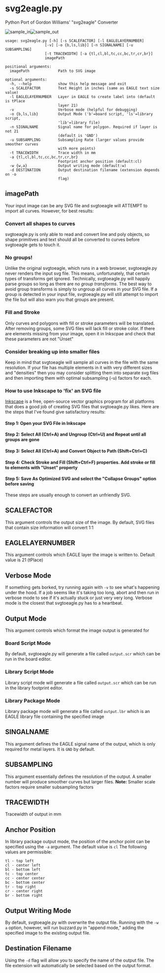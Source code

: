 # svg2eagle.py
Python Port of Gordon Williams' "svg2eagle" Converter

![sample_in](https://github.com/sparkfunX/svg2eagle.py/raw/master/sample_in.PNG)![sample_out](https://github.com/sparkfunX/svg2eagle.py/raw/master/sample_out.PNG)

```
usage: svg2eagle.py [-h] [-s SCALEFACTOR] [-l EAGLELAYERNUMBER]
                  [-v] [-o {b,ls,lib}] [-n SIGNALNAME] [-u SUBSAMPLING]
                  [-t TRACEWIDTH] [-a {tl,cl,bl,tc,cc,bc,tr,cr,br}]
                  imagePath

positional arguments:
  imagePath             Path to SVG image

optional arguments:
  -h, --help            show this help message and exit
  -s SCALEFACTOR        Text Height in inches (same as EAGLE text size value)
  -l EAGLELAYERNUMBER   Layer in EAGLE to create label into (default is tPlace
                        layer 21)
  -v                    Verbose mode (helpful for debugging)
  -o {b,ls,lib}         Output Mode ('b'=board script, 'ls'=library script,
                        'lib'=library file)
  -n SIGNALNAME         Signal name for polygon. Required if layer is not 21
                        (default is 'GND')
  -u SUBSAMPLING        Subsampling Rate (larger values provide smoother curves 
                        with more points)
  -t TRACEWIDTH         Trace width in mm
  -a {tl,cl,bl,tc,cc,bc,tr,cr,br}
                        Footprint anchor position (default:cl)
  -w {w,a}              Output writing mode (default:w)
  -d DESTINATION        Output destination filename (extension depends on -o
                        flag)                
  ```
  
  ## imagePath
  
  Your input image can be any SVG file and svgtoeagle will ATTEMPT to import all curves. However, for best results: 
  
  ### Convert all shapes to curves
  
  svgtoeagle.py is only able to read and convert line and poly objects, so shape primitives and text should all be converted to curves before svgtoeagle gets to touch it.
  
  ### No groups!
  
  Unlike the original svgtoeagle, which runs in a web browser, svgtoeagle.py never renders the input svg file. This means, unfortunately, that certain types of transforms get ignored. Technically, svgtoeagle.py will happily parse groups so long as there are no *group transforms*. The best way to avoid group transforms is simply to ungroup all curves in your SVG file. If a group is detected in your input file, svgtoeagle.py will still attempt to import the file but will also warn you that groups are present.
  
  ### Fill and Stroke
  
  Only curves and polygons with fill or stroke parameters will be translated. After removing groups, some SVG files will lack fill or stroke color. If there are elements missing from your image, open it in Inkscpae and check that these parameters are not "Unset"  
  
  ### Consider breaking up into smaller files
  
  Keep in mind that svgtoeagle will sample all curves in the file with the same resolution. If your file has multiple elements in it with very different sizes and "densities" then you may consider splitting them into separate svg files and then importing them with optimal subsampling (-u) factors for each. 
  
  ### How to use Inkscape to 'fix' an SVG file
  
  [Inkscape](https://inkscape.org/) is a free, open-source vector graphics program for all platforms that does a good job of creating SVG files that svgtoeagle.py likes. Here are the steps that I've found give satisfactory results:
  
  #### Step 1: Open your SVG File in Inkscape
  #### Step 2: Select All (Ctrl+A) and Ungroup (Ctrl+U) and Repeat until all groups are gone
  #### Step 3: Select All (Ctrl+A) and Convert Object to Path (Shift+Ctrl+C)
  #### Step 4: Check Stroke and Fill (Shift+Ctrl+F) properties. Add stroke or fill to elements with "Unset" property
  #### Step 5: Save As Optimized SVG and select the "Collapse Groups" option before saving
 
 These steps are usually enough to convert an unfriendly SVG.
  
  ## SCALEFACTOR
  
  This argument controls the output size of the image. By default, SVG files that contain size information will convert 1:1
  
  ## EAGLELAYERNUMBER
  
  This argument controls which EAGLE layer the image is written to. Default value is 21 (tPlace)

  ## Verbose Mode
  
  If something gets borked, try running again with `-v` to see what's happening under the hood. If a job seems like it's taking too long, abort and then run in verbose mode to see if it's actually stuck or just very very long. Verbose mode is the closest that svgtoeagle.py has to a heartbeat. 
  
  ## Output Mode
  
  This argument controls which format the image output is generated for
  
  ### Board Script Mode
  
  By default, svgtoeagle.py will generate a file called `output.scr` which can be run in the board editor.
  
  ### Library Script Mode
  
  Library script mode will generate a file called `output.scr` which can be run in the library footprint editor.
  
  ### Library Package Mode
  
  Library package mode will generate a file called `output.lbr` which is an EAGLE library file containing the specified image
  
  ## SINGALNAME
  
  This argument defines the EAGLE signal name of the output, which is only required for metal layers. It is `GND` by default.
  
  ## SUBSAMPLING
  
  This argument essentially defines the resolution of the output. A smaller number will produce smoother curves but larger files. 
  **Note:**  Smaller scale factors require smaller subsampling factors
  
  ## TRACEWIDTH

  Tracewidth of output in mm
  
  ## Anchor Position
  
  In library package output mode, the position of the anchor point can be specified using the `-a` argument. The default value is `cl`
  The following values are permissible:
  
  ```
  tl - top left
  cl - center left
  bl - bottom left
  tc - top center
  cc - center center
  bc - bottom center
  tr - top right
  cr - center right
  br - bottom right
  ```
  
  ## Output Writing Mode

  By default, svgtoeagle.py with overwrite the output file. Running with the `-w a` option, however, will run buzzard.py in "append mode," 
  adding the specified image to the existing output file.
  
  ## Destination Filename
  
  Using the `-d` flag will allow you to specify the name of the output file. The file extension will automatically be selected based on
  the output format.
